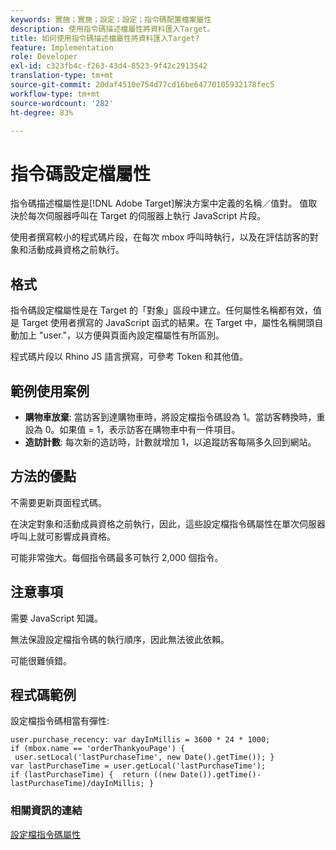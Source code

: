 ```yaml
---
keywords: 實施；實施；設定；設定；指令碼配置檔案屬性
description: 使用指令碼描述檔屬性將資料匯入Target。
title: 如何使用指令碼描述檔屬性將資料匯入Target?
feature: Implementation
role: Developer
exl-id: c323fb4c-f263-43d4-8523-9f42c2913542
translation-type: tm+mt
source-git-commit: 20daf4510e754d77cd16be64770105932178fec5
workflow-type: tm+mt
source-wordcount: '282'
ht-degree: 83%

---
```


# 指令碼設定檔屬性

指令碼描述檔屬性是[!DNL Adobe Target]解決方案中定義的名稱／值對。 值取決於每次伺服器呼叫在 Target 的伺服器上執行 JavaScript 片段。

使用者撰寫較小的程式碼片段，在每次 mbox 呼叫時執行，以及在評估訪客的對象和活動成員資格之前執行。

## 格式

指令碼設定檔屬性是在 Target 的「對象」區段中建立。任何屬性名稱都有效，值是 Target 使用者撰寫的 JavaScript 函式的結果。在 Target 中，屬性名稱開頭自動加上 &quot;user.&quot;，以方便與頁面內設定檔屬性有所區別。

程式碼片段以 Rhino JS 語言撰寫，可參考 Token 和其他值。

## 範例使用案例

* **購物車放棄**: 當訪客到達購物車時，將設定檔指令碼設為 1。當訪客轉換時，重設為 0。如果值 = 1，表示訪客在購物車中有一件項目。
* **造訪計數**: 每次新的造訪時，計數就增加 1，以追蹤訪客每隔多久回到網站。

## 方法的優點

不需要更新頁面程式碼。

在決定對象和活動成員資格之前執行，因此，這些設定檔指令碼屬性在單次伺服器呼叫上就可影響成員資格。

可能非常強大。每個指令碼最多可執行 2,000 個指令。

## 注意事項

需要 JavaScript 知識。

無法保證設定檔指令碼的執行順序，因此無法彼此依賴。

可能很難偵錯。

## 程式碼範例

設定檔指令碼相當有彈性:

`user.purchase_recency: var dayInMillis = 3600 * 24 * 1000; if (mbox.name == 'orderThankyouPage') {  user.setLocal('lastPurchaseTime', new Date().getTime()); } var lastPurchaseTime = user.getLocal('lastPurchaseTime'); if (lastPurchaseTime) {  return ((new Date()).getTime()-lastPurchaseTime)/dayInMillis; }`

### 相關資訊的連結

[設定檔指令碼屬性](/help/c-target/c-visitor-profile/profile-parameters.md#concept_8C07AEAB0A144FECA8B4FEB091AED4D2)
